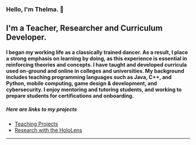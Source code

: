 
### Hello, I'm Thelma. 👋

<!--![](https://komarev.com/ghpvc/?username=cookiedancer&color=0ca4a5) -->

## I'm a Teacher, Researcher and Curriculum Developer.

#### I began my working life as a classically trained dancer.  As a result, I place a strong emphasis on learning by doing, as this experience is essential in reinforcing theories and concepts.  I have taught and developed curricula used on-ground and online in colleges and universities. My background includes teaching programming languages such as Java, C++, and Python, mobile computing, game design & development, and cybersecurity.  I enjoy  mentoring and tutoring students, and working to prepare students for certifications and onboarding.  

##### Here are links to my projects

- [Teaching Projects](https://github.com/cookiedancer/Thelma-Looms-Portfolio)
- [Research with the HoloLens](https://github.com/cookiedancer/HoloLens-Meharry-Dental-Prototype)


<!--
**cookiedancer/cookiedancer** is a ✨ _special_ ✨ repository because its `README.md` (this file) appears on your GitHub profile.

Here are some ideas to get you started:

- 🔭 I’m currently working on ...
- 🌱 I’m currently learning R Programming
- 👯 I’m looking to collaborate on ...
- 🤔 I’m looking for help with ...
- 💬 Ask me about ...
- 📫 How to reach me: ...
- 😄 Pronouns: ...
- ⚡ Fun fact: ...
-->

---


